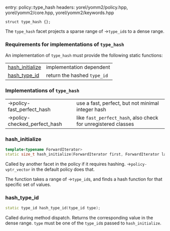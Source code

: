 entry: policy::type_hash
headers: yorel/yomm2/policy.hpp, yorel/yomm2/core.hpp, yorel/yomm2/keywords.hpp
```
struct type_hash {};
```
The `type_hash` facet projects a sparse range of ->`type_id`s to a dense range.

### Requirements for implementations of `type_hash`

An implementation of `type_hash` must provide the following static functions:

|                                     |                             |
| ----------------------------------- | --------------------------- |
| [hash_initialize](#hash_initialize) | implementation dependent    |
| [hash_type_id](#hash_type_id)       | return the hashed `type_id` |

### Implementations of `type_hash`

|                               |                                                               |
| ----------------------------- | ------------------------------------------------------------- |
| ->policy-fast_perfect_hash    | use a fast, perfect, but not minimal integer hash             |
| ->policy-checked_perfect_hash | like `fast_perfect_hash`, also check for unregistered classes |


### hash_initialize

```c++
template<typename ForwardIterator>
static size_t hash_initialize(ForwardIterator first, ForwardIterator last);
```

Called by another facet in the policy if it requires hashing.
->`policy-vptr_vector` in the default policy does that.

The function takes a range of ->`type_id`s, and finds a hash function for that
specific set of values.

### hash_type_id

```c++
static type_id hash_type_id(type_id type);
```

Called during method dispatch. Returns the corresponding value in the dense
range. `type` must be one of the `type_id`s passed to `hash_initialize`.
